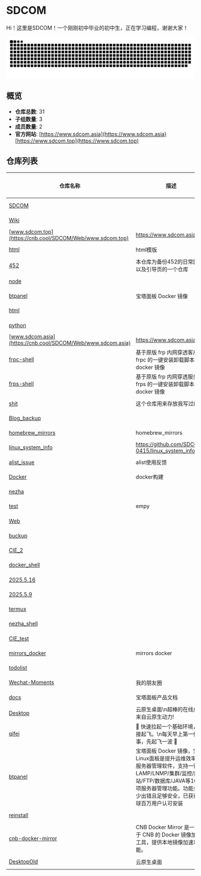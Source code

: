 # SDCOM 
Hi！这里是SDCOM！一个刚刚初中毕业的初中生，正在学习编程，谢谢大家！

![GitHub Snake](out/github-snake.svg)

## 概览

- **仓库总数**: 31
- **子组数量**: 3
- **成员数量**: 2
- **官方网站**: [https://www.sdcom.asia](https://www.sdcom.asia) [https://www.sdcom.top](https://www.sdcom.top)

## 仓库列表

| 仓库名称 | 描述 | 主要语言 | 最后更新 | 星标数 | Fork数 |
|---------|------|---------|---------|-------|-------|
| [SDCOM](https://cnb.cool/SDCOM/SDCOM) |  | Dockerfile | 2025-06-20 | 0 | 0 |
| [Wiki](https://cnb.cool/SDCOM/Web/Wiki) |  | HTML | 2025-06-20 | 0 | 0 |
| [www.sdcom.top](https://cnb.cool/SDCOM/Web/www.sdcom.top) | https://www.sdcom.asia | CSS | 2025-06-15 | 0 | 0 |
| [html](https://cnb.cool/SDCOM/Web/html) | html模版 | HTML | 2025-06-14 | 0 | 0 |
| [452](https://cnb.cool/SDCOM/Web/452) | 本仓库为备份452的日常图片以及引导页的一个仓库 | Vue | 2025-06-07 | 0 | 0 |
| [node](https://cnb.cool/SDCOM/moren/node) |  | Dockerfile | 2025-05-24 | 0 | 0 |
| [btpanel](https://cnb.cool/SDCOM/btpanel) | 宝塔面板 Docker 镜像 | Shell | 2025-05-24 | 0 | 0 |
| [html](https://cnb.cool/SDCOM/moren/html) |  | gitignore | 2025-05-23 | 0 | 0 |
| [python](https://cnb.cool/SDCOM/moren/python) |  | gitignore | 2025-05-17 | 0 | 0 |
| [www.sdcom.asia](https://cnb.cool/SDCOM/Web/www.sdcom.asia) | https://www.sdcom.asia | CSS | 2025-04-01 | 1 | 1 |
| [frpc-shell](https://cnb.cool/SDCOM/frpc-shell) | 基于原版 frp 内网穿透客户端 frpc 的一键安装卸载脚本和 docker 镜像 | Shell | 2025-04-25 | 0 | 0 |
| [frps-shell](https://cnb.cool/SDCOM/frps-shell) | 基于原版 frp 内网穿透服务端 frps 的一键安装卸载脚本和 docker 镜像 | Shell | 2025-04-25 | 0 | 0 |
| [shit](https://cnb.cool/SDCOM/shit) | 这个仓库用来存放我写过的石 | SVG | 2025-03-30 | 1 | 0 |
| [Blog_backup](https://cnb.cool/SDCOM/Web/Blog_backup) |  | XML | 2025-05-02 | 1 | 0 |
| [homebrew_mirrors](https://cnb.cool/SDCOM/homebrew_mirrors) | homebrew_mirrors | Shell | 2025-01-26 | 0 | 0 |
| [linux_system_info](https://cnb.cool/SDCOM/linux_system_info) | https://github.com/SDCOM-0415/linux_system_info | License | 2024-11-28 | 0 | 0 |
| [alist_issue](https://cnb.cool/SDCOM/alist_issue) | alist使用反馈 | Markdown | 2024-11-08 | 0 | 0 |
| [Docker](https://cnb.cool/SDCOM/Docker) | docker构建 | Shell | 2024-11-02 | 0 | 0 |
| [nezha](https://cnb.cool/SDCOM/nezha) |  | Go | 2024-11-07 | 0 | 0 |
| [test](https://cnb.cool/SDCOM/test) | empy |  | 2024-11-28 | 0 | 0 |
| [Web](https://cnb.cool/SDCOM_code/xigua/Web) |  | HTML | 2025-05-23 | 0 | 0 |
| [buckup](https://cnb.cool/SDCOM_code/xigua/buckup) |  | Python | 2025-05-30 | 0 | 0 |
| [CIE_2](https://cnb.cool/SDCOM_code/xigua/CIE_2) |  | Python | 2025-05-17 | 0 | 0 |
| [docker_shell](https://cnb.cool/SDCOM_code/mirrors/docker_shell) |  | Shell | 2025-05-24 | 0 | 0 |
| [2025.5.16](https://cnb.cool/SDCOM_code/xigua/2025.5.16) |  | Python | 2025-05-16 | 0 | 0 |
| [2025.5.9](https://cnb.cool/SDCOM_code/xigua/2025.5.9) |  | Python | 2025-05-09 | 0 | 0 |
| [termux](https://cnb.cool/SDCOM_code/termux) |  | Shell | 2025-05-09 | 0 | 0 |
| [nezha_shell](https://cnb.cool/SDCOM_code/mirrors/nezha_shell) |  | Shell | 2025-05-05 | 0 | 0 |
| [CIE_test](https://cnb.cool/SDCOM_code/xigua/CIE_test) |  | Python | 2025-05-02 | 0 | 0 |
| [mirrors_docker](https://cnb.cool/SDCOM_Mirror/mirrors_docker) | mirrors docker | Markdown | 2025-06-19 | 0 | 0 |
| [todolist](https://cnb.cool/SDCOM_Mirror/todolist) |  |  | 2025-06-02 | 0 | 0 |
| [Wechat-Moments](https://cnb.cool/SDCOM_Mirror/Wechat-Moments) | 我的朋友圈 |  | 2025-05-09 | 0 | 0 |
| [docs](https://cnb.cool/SDCOM_Mirror/docs) | 宝塔面板产品文档 | Markdown | 2025-05-03 | 0 | 0 |
| [Desktop](https://cnb.cool/SDCOM_Mirror/Desktop) | 云原生桌面\n超棒的在线桌面来自云原生动力! |  | 2025-05-02 | 0 | 0 |
| [qifei](https://cnb.cool/SDCOM_Mirror/qifei) | 🛫 快速拉起一个基础环境，直接起飞。\n每天早上第一件事，先起飞一波 🛫 |  | 2025-05-01 | 0 | 0 |
| [btpanel](https://cnb.cool/SDCOM_Mirror/btpanel) | 宝塔面板 Docker 镜像，宝塔Linux面板是提升运维效率的服务器管理软件，支持一键LAMP/LNMP/集群/监控/网站/FTP/数据库/JAVA等100多项服务器管理功能。功能全，少出错且足够安全，已获得全球百万用户认可安装 |  | 2025-04-30 | 0 | 0 |
| [reinstall](https://cnb.cool/SDCOM_Mirror/reinstall) |  |  | 2025-04-30 | 0 | 0 |
| [cnb-docker-mirror](https://cnb.cool/SDCOM_Mirror/cnb-docker-mirror) | CNB Docker Mirror 是一个基于 CNB 的 Docker 镜像加速工具，提供本地镜像加速功能。 |  | 2025-04-25 | 0 | 0 |
| [DesktopOld](https://cnb.cool/SDCOM_Mirror/DesktopOld) | 云原生桌面 | Shell | 2025-04-20 | 1 | 1 |